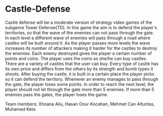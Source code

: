 # Castle-Defense

Castle defense will be a moderate version of strategy video games of the subgenre Tower Defense(TD). In this game the aim is to defend the player's territories, so that the wave of the enemies can not pass through the gate. In each level a different wave of enemies will pass through a road where castles will be built around it. As the player passes more levels the wave increases its number of attackers making it harder for the castles to destroy the enemies. Each enemy destroyed gives the player a certain number of points and coins. The player uses the coins so she/he can buy castles. There are a variety of castles that the user can buy. Every type of castle has its own price and differs from the others by its strength and bomb types it shoots. After buying the castle, it is built in a certain place the player picks so it can defend the territory. Whenever an enemy manages to pass through the gate, the player loses some points. In order to reach the next level, the player should not let through the gate more than 5 enemies. If more than 5 enemies pass the gates, the player loses the game. 

Team members: Xhoana Aliu, Hasan Onur Kocahan, Mehmet Can Altuntas, Muhamed Keta
